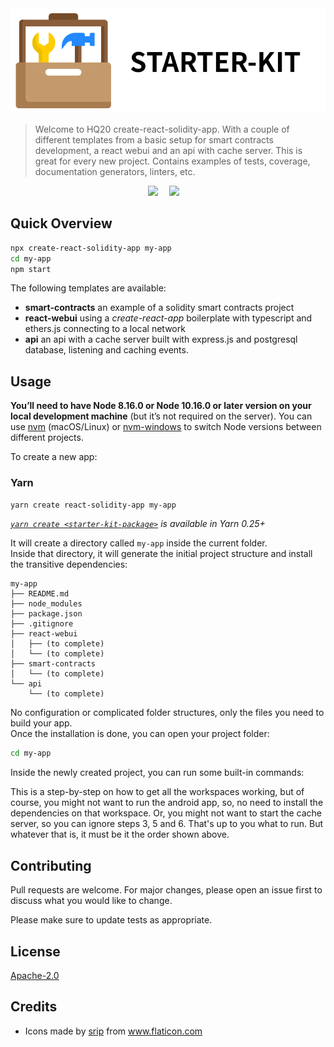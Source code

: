 <div align="center">
    <img style="" width="768" src="title.webp">
</div>

> Welcome to HQ20 create-react-solidity-app. With a couple of different templates from a basic setup for smart contracts development, a react webui and an api with cache server. This is great for every new project. Contains examples of tests, coverage, documentation generators, linters, etc.

<div align="center">
    <div>
        <a
            href="https://travis-ci.org/HQ20/create-react-solidity-app"><img
                src="https://travis-ci.org/HQ20/create-react-solidity-app.svg?branch=master" /></a>&emsp;
        <a
            href="https://dependabot.com"><img
                src="https://api.dependabot.com/badges/status?host=github&repo=HQ20/contracts" /></a>&emsp;
    </div>
</div>

## Quick Overview

```sh
npx create-react-solidity-app my-app
cd my-app
npm start
```

The following templates are available:
- **smart-contracts** an example of a solidity smart contracts project
- **react-webui** using a *create-react-app* boilerplate with typescript and ethers.js connecting to a local network
- **api** an api with a cache server built with express.js and postgresql database, listening and caching events.

## Usage

**You’ll need to have Node 8.16.0 or Node 10.16.0 or later version on your local development machine** (but it’s not required on the server). You can use [nvm](https://github.com/creationix/nvm#installation) (macOS/Linux) or [nvm-windows](https://github.com/coreybutler/nvm-windows#node-version-manager-nvm-for-windows) to switch Node versions between different projects.

To create a new app:

### Yarn

```sh
yarn create react-solidity-app my-app
```

_[`yarn create <starter-kit-package>`](https://yarnpkg.com/lang/en/docs/cli/create/) is available in Yarn 0.25+_

It will create a directory called `my-app` inside the current folder.<br>
Inside that directory, it will generate the initial project structure and install the transitive dependencies:

```
my-app
├── README.md
├── node_modules
├── package.json
├── .gitignore
├── react-webui
│   ├── (to complete)
│   └── (to complete)
├── smart-contracts
│   └── (to complete)
└── api
    └── (to complete)
```

No configuration or complicated folder structures, only the files you need to build your app.<br>
Once the installation is done, you can open your project folder:

```sh
cd my-app
```

Inside the newly created project, you can run some built-in commands:

This is a step-by-step on how to get all the workspaces working, but of course, you might not want to run the android app, so, no need to install the dependencies on that workspace. Or, you might not want to start the cache server, so you can ignore steps 3, 5 and 6. That's up to you what to run. But whatever that is, it must be it the order shown above.

## Contributing
Pull requests are welcome. For major changes, please open an issue first to discuss what you would like to change.

Please make sure to update tests as appropriate.

## License
[Apache-2.0](LICENSE)

## Credits
* Icons made by <a href="https://www.flaticon.com/authors/srip" title="srip">srip</a> from <a href="https://www.flaticon.com/" title="Flaticon"> www.flaticon.com</a>
